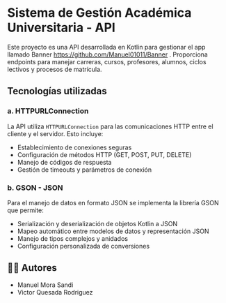 # Sistema de Gestión Académica Universitaria - API

Este proyecto es una API desarrollada en Kotlin para gestionar el app llamado Banner https://github.com/Manuel01011/Banner . Proporciona endpoints para manejar carreras, cursos, profesores, alumnos, ciclos lectivos y procesos de matrícula.


## Tecnologías utilizadas

### a. HTTPURLConnection
La API utiliza `HTTPURLConnection` para las comunicaciones HTTP entre el cliente y el servidor. Esto incluye:

- Establecimiento de conexiones seguras
- Configuración de métodos HTTP (GET, POST, PUT, DELETE)
- Manejo de códigos de respuesta
- Gestión de timeouts y parámetros de conexión

### b. GSON - JSON
Para el manejo de datos en formato JSON se implementa la librería GSON que permite:

- Serialización y deserialización de objetos Kotlin a JSON
- Mapeo automático entre modelos de datos y representación JSON
- Manejo de tipos complejos y anidados
- Configuración personalizada de conversiones

## 👨‍💻 Autores

- Manuel Mora Sandi
- Victor Quesada Rodriguez
